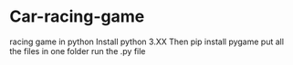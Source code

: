 # Car-racing-game
racing game in python
Install python 3.XX
Then pip install pygame
put all the files in one folder
run the .py file
